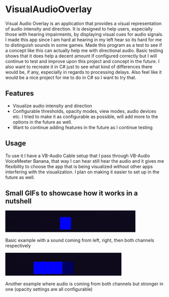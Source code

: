 # VisualAudioOverlay
Visual Audio Overlay is an application that provides a visual representation of audio intensity and direction. It is designed to help users, especially those with hearing impairments, by displaying visual cues for audio signals. I made this app since I am hard at hearing in my left hear so its hard for me to distinguish sounds in some games. Made this program as a test to see if a concept like this can actually help me with directional audio. Basic testing shows that it does help a decent amount if configured correctly but I will continue to test and improve upon this project and concept in the future. I also want to recreate it in C# just to see what kind of differences there would be, if any, especially in regards to processing delays. Also feel like it would be a nice project for me to do in C# so I want to try that.

## Features
- Visualize audio intensity and direction
- Configurable thresholds, opacity modes, view modes, audio devices etc. I tried to make it as configurable as possible, will add more to the options in the future as well.
- Want to continue adding features in the future as I continue testing

## Usage
To use it I have a VB-Audio Cable setup that I pass through VB-Audio VoiceMeeter Banana, that way I can hear still hear the audio and it gives me flexibility to choose the app that is being visualized without other apps interfering with the visualization. I plan on making it easier to set up in the future as well.

## Small GIFs to showcase how it works in a nutshell
![GIF1](https://github.com/azanzu786/VisualAudioOverlay/blob/main/GIFs/VisGIF.gif)

Basic example with a sound coming from left, right, then both channels respectively

![GIF2](https://github.com/azanzu786/VisualAudioOverlay/blob/main/GIFs/VisGIF2.gif)

Another example where audio is coming from both channels but stronger in one (opacity settings are all configurable)

